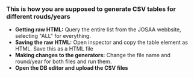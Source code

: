 ### This is how you are supposed to generate CSV tables for different rouds/years

- **Getting raw HTML:** Query the entire list from the JOSAA webbsite, selecting "ALL" for everything.
- **Saving the raw HTML:** Open inspector and copy the table element as HTML. Save this as a HTML file
- **Making changes to the generators:** Change the file name and round/year for both files and run them.
- **Open the DB editor and upload the CSV files**